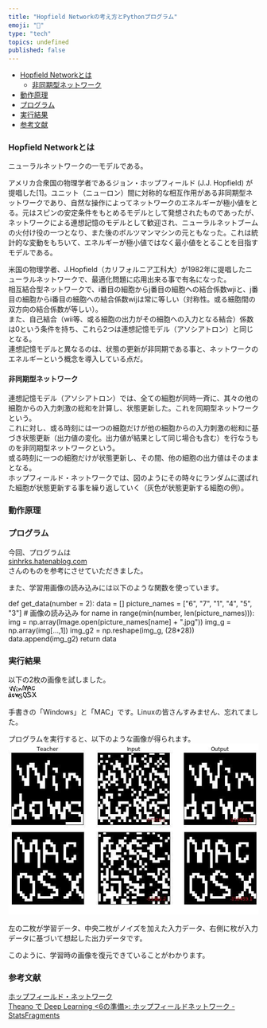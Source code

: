 ```yaml
---
title: "Hopfield Networkの考え方とPythonプログラム"
emoji: "🤖"
type: "tech"
topics: undefined
published: false
---
```


* [Hopfield Networkとは](#Hopfield-Networkとは)  
   * [非同期型ネットワーク](#非同期型ネットワーク)
* [動作原理](#動作原理)
* [プログラム](#プログラム)
* [実行結果](#実行結果)
* [参考文献](#参考文献)

### Hopfield Networkとは

ニューラルネットワークの一モデルである。

アメリカ合衆国の物理学者であるジョン・ホップフィールド (J.J. Hopfield) が提唱した\[1\]。ユニット（ニューロン）間に対称的な相互作用がある非同期型ネットワークであり、自然な操作によってネットワークのエネルギーが極小値をとる。元はスピンの安定条件をもとめるモデルとして発想されたものであったが、ネットワークによる連想記憶のモデルとして歓迎され、ニューラルネットブームの火付け役の一つとなり、また後のボルツマンマシンの元ともなった。これは統計的な変動をもちいて、エネルギーが極小値ではなく最小値をとることを目指すモデルである。

米国の物理学者、J.Hopfield（カリフォルニア工科大）が1982年に提唱したニューラルネットワークで、最適化問題に応用出来る事で有名になった。  
相互結合型ネットワークで、i番目の細胞からj番目の細胞への結合係数wjiと、j番目の細胞からi番目の細胞への結合係数wijは常に等しい（対称性。或る細胞間の双方向の結合係数が等しい）。  
また、自己結合（wii等、或る細胞の出力がその細胞への入力となる結合）係数は0という条件を持ち、これら2つは連想記憶モデル（アソシアトロン）と同じとなる。  
連想記憶モデルと異なるのは、状態の更新が非同期である事と、ネットワークのエネルギーという概念を導入している点だ。

#### 非同期型ネットワーク

連想記憶モデル（アソシアトロン）では、全ての細胞が同時一斉に、其々の他の細胞からの入力刺激の総和を計算し、状態更新した。これを同期型ネットワークという。  
これに対し、或る時刻には一つの細胞だけが他の細胞からの入力刺激の総和に基づき状態更新（出力値の変化。出力値が結果として同じ場合も含む）を行なうものを非同期型ネットワークという。  
或る時刻に一つの細胞だけが状態更新し、その間、他の細胞の出力値はそのままとなる。  
ホップフィールド・ネットワークでは、図のようにその時々にランダムに選ばれた細胞が状態更新する事を繰り返していく（灰色が状態更新する細胞の例）。  
  
  
### 動作原理

### プログラム

今回、プログラムは  
[sinhrks.hatenablog.com](http://sinhrks.hatenablog.com/entry/2014/12/30/221538)  
さんのものを参考にさせていただきました。

また、学習用画像の読み込みには以下のような関数を使っています。

def get_data(number = 2):
    data = []
    picture_names = ["6", "7", "1",  "4", "5", "3"]
    # 画像の読み込み
    for name in range(min(number, len(picture_names))):
        img = np.array(Image.open(picture_names[name] + ".jpg"))
        img_g = np.array(img[...,1])
        img_g2 = np.reshape(img_g, (28*28))
        data.append(img_g2)
    return data
  
  
### 実行結果

以下の2枚の画像を試しました。  
![f:id:pythonjacascript:20190223180051j:plain](/images/ppythonjacascript2019022320190223180051.jpg "f:id:pythonjacascript:20190223180051j:plain")![f:id:pythonjacascript:20190223180053j:plain](/images/ppythonjacascript2019022320190223180053.jpg "f:id:pythonjacascript:20190223180053j:plain")

手書きの「Windows」と「MAC」です。Linuxの皆さんすみません、忘れてました。

  
プログラムを実行すると、以下のような画像が得られます。  
![f:id:pythonjacascript:20190223180009j:plain](/images/ppythonjacascript2019022320190223180009.jpg "f:id:pythonjacascript:20190223180009j:plain")

左の二枚が学習データ、中央二枚がノイズを加えた入力データ、右側に枚が入力データに基づいて想起した出力データです。

このように、学習時の画像を復元できていることがわかります。  
  
  
### 参考文献

[ホップフィールド・ネットワーク](http://www.sist.ac.jp/~kanakubo/research/neuro/hopfieldnetwork.html)  
[Theano で Deep Learning <6の準備>: ホップフィールドネットワーク - StatsFragments](http://sinhrks.hatenablog.com/entry/2014/12/30/221538)